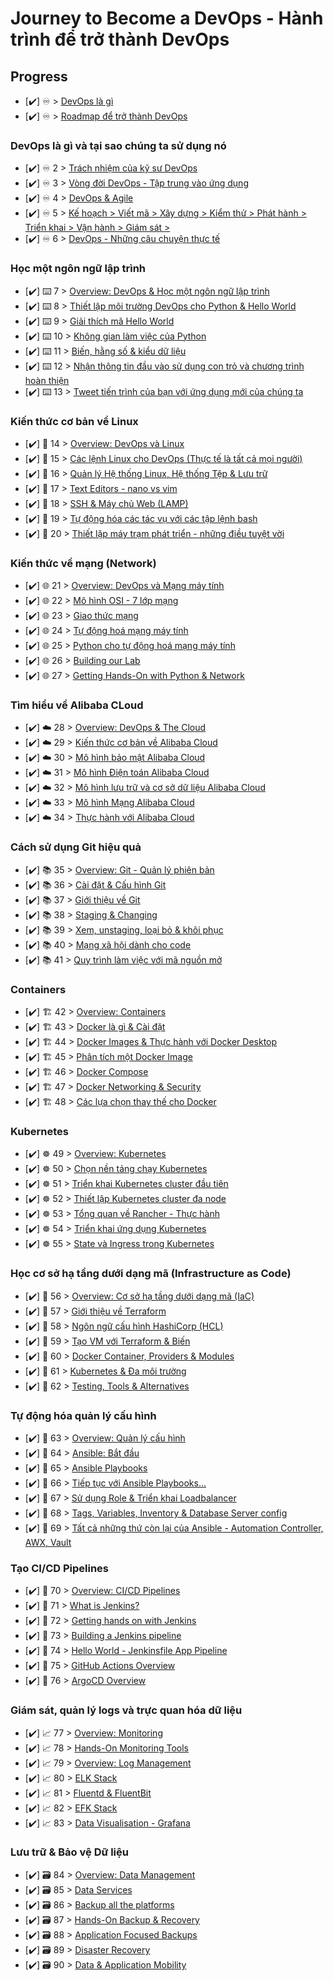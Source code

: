 # Journey to Become a DevOps - Hành trình để trở thành DevOps

## Progress

- [✔️] ♾️ > [DevOps là gì](howto/DevOps-la-gi.md)
- [✔️] ♾️ > [Roadmap để trở thành DevOps](howto/DevOps-Roadmap.md)

### DevOps là gì và tại sao chúng ta sử dụng nó

- [✔️] ♾️ 2 > [Trách nhiệm của kỹ sư DevOps](howto/step02.md)
- [✔️] ♾️ 3 > [Vòng đời DevOps - Tập trung vào ứng dụng](howto/step03.md)
- [✔️] ♾️ 4 > [DevOps & Agile](howto/step04.md)
- [✔️] ♾️ 5 > [Kế hoạch > Viết mã > Xây dựng > Kiểm thử > Phát hành > Triển khai > Vận hành > Giám sát >](howto/step05.md)
- [✔️] ♾️ 6 > [DevOps - Những câu chuyện thực tế](howto/step06.md)

### Học một ngôn ngữ lập trình

- [✔️] ⌨️ 7 > [Overview: DevOps & Học một ngôn ngữ lập trình](howto/step07.md)
- [✔️] ⌨️ 8 > [Thiết lập môi trường DevOps cho Python & Hello World](howto/step08.md)
- [✔️] ⌨️ 9 > [Giải thích mã Hello World](howto/step09.md)
- [✔️] ⌨️ 10 > [Không gian làm việc của Python](howto/step10.md)
- [✔️] ⌨️ 11 > [Biến, hằng số & kiểu dữ liệu](howto/step11.md)
- [✔️] ⌨️ 12 > [Nhận thông tin đầu vào sử dụng con trỏ và chương trình hoàn thiện](howto/step12.md)
- [✔️] ⌨️ 13 > [Tweet tiến trình của bạn với ứng dụng mới của chúng ta](howto/step13.md)

### Kiến thức cơ bản về Linux

- [✔️] 🐧 14 > [Overview: DevOps và Linux](howto/step14.md)
- [✔️] 🐧 15 > [Các lệnh Linux cho DevOps (Thực tế là tất cả mọi người)](howto/step15.md)
- [✔️] 🐧 16 > [Quản lý Hệ thống Linux, Hệ thống Tệp & Lưu trữ](howto/step16.md)
- [✔️] 🐧 17 > [Text Editors - nano vs vim](howto/step17.md)
- [✔️] 🐧 18 > [SSH & Máy chủ Web (LAMP)](howto/step18.md)
- [✔️] 🐧 19 > [Tự động hóa các tác vụ với các tập lệnh bash](howto/step19.md)
- [✔️] 🐧 20 > [Thiết lập máy trạm phát triển - những điều tuyệt vời](howto/step20.md)

### Kiến thức về mạng (Network)

- [✔️] 🌐 21 > [Overview: DevOps và Mạng máy tính](howto/step21.md)
- [✔️] 🌐 22 > [Mô hình OSI - 7 lớp mạng](howto/step22.md)
- [✔️] 🌐 23 > [Giao thức mạng](howto/step23.md)
- [✔️] 🌐 24 > [Tự động hoá mạng máy tính](howto/step24.md)
- [✔️] 🌐 25 > [Python cho tự động hoá mạng máy tính](howto/step25.md)
- [✔️] 🌐 26 > [Building our Lab](howto/step26.md)
- [✔️] 🌐 27 > [Getting Hands-On with Python & Network](howto/step27.md)

### Tìm hiểu về Alibaba CLoud

- [✔️] ☁️ 28 > [Overview: DevOps & The Cloud](howto/step28.md)
- [✔️] ☁️ 29 > [Kiến thức cơ bản về Alibaba Cloud](howto/step29.md)
- [✔️] ☁️ 30 > [Mô hình bảo mật Alibaba Cloud](howto/step30.md)
- [✔️] ☁️ 31 > [Mô hình Điện toán Alibaba Cloud](howto/step31.md)
- [✔️] ☁️ 32 > [Mô hình lưu trữ và cơ sở dữ liệu Alibaba Cloud](howto/step32.md)
- [✔️] ☁️ 33 > [Mô hình Mạng Alibaba Cloud](howto/step33.md)
- [✔️] ☁️ 34 > [Thực hành với Alibaba Cloud](howto/step34.md)

### Cách sử dụng Git hiệu quả

- [✔️] 📚 35 > [Overview: Git - Quản lý phiên bản](howto/step35.md)
- [✔️] 📚 36 > [Cài đặt & Cấu hình Git](howto/step36.md)
- [✔️] 📚 37 > [Giới thiệu về Git](howto/step37.md)
- [✔️] 📚 38 > [Staging & Changing](howto/step38.md)
- [✔️] 📚 39 > [Xem, unstaging, loại bỏ & khôi phục](howto/step39.md)
- [✔️] 📚 40 > [Mạng xã hội dành cho code](howto/step40.md)
- [✔️] 📚 41 > [Quy trình làm việc với mã nguồn mở](howto/step41.md)
### Containers

- [✔️] 🏗️ 42 > [Overview: Containers](howto/step42.md)
- [✔️] 🏗️ 43 > [Docker là gì & Cài đặt](howto/step43.md)
- [✔️] 🏗️ 44 > [Docker Images & Thực hành với Docker Desktop](howto/step44.md)
- [✔️] 🏗️ 45 > [Phân tích một Docker Image](howto/step45.md)
- [✔️] 🏗️ 46 > [Docker Compose](howto/step46.md)
- [✔️] 🏗️ 47 > [Docker Networking & Security](howto/step47.md)
- [✔️] 🏗️ 48 > [Các lựa chọn thay thế cho Docker](howto/step48.md)

### Kubernetes

- [✔️] ☸ 49 > [Overview: Kubernetes](howto/step49.md)
- [✔️] ☸ 50 > [Chọn nền tảng chạy Kubernetes](howto/step50.md)
- [✔️] ☸ 51 > [Triển khai Kubernetes cluster đầu tiên](howto/step51.md)
- [✔️] ☸ 52 > [Thiết lập Kubernetes cluster đa node](howto/step52.md)
- [✔️] ☸ 53 > [Tổng quan về Rancher - Thực hành](howto/step53.md)
- [✔️] ☸ 54 > [Triển khai ứng dụng Kubernetes](howto/step54.md)
- [✔️] ☸ 55 > [State và Ingress trong Kubernetes](howto/step55.md)

### Học cơ sở hạ tầng dưới dạng mã (Infrastructure as Code)

- [✔️] 🤖 56 > [Overview: Cơ sở hạ tầng dưới dạng mã (IaC)](howto/step56.md)
- [✔️] 🤖 57 > [Giới thiệu về Terraform](howto/step57.md)
- [✔️] 🤖 58 > [Ngôn ngữ cấu hình HashiCorp (HCL)](howto/step58.md)
- [✔️] 🤖 59 > [Tạo VM với Terraform & Biến](howto/step59.md)
- [✔️] 🤖 60 > [Docker Container, Providers & Modules](howto/step60.md)
- [✔️] 🤖 61 > [Kubernetes & Đa môi trường](howto/step61.md)
- [✔️] 🤖 62 > [Testing, Tools & Alternatives](howto/step62.md)

### Tự động hóa quản lý cấu hình

- [✔️] 📜 63 > [Overview: Quản lý cấu hình](howto/step63.md)
- [✔️] 📜 64 > [Ansible: Bắt đầu](howto/step64.md)
- [✔️] 📜 65 > [Ansible Playbooks](howto/step65.md)
- [✔️] 📜 66 > [Tiếp tục với Ansible Playbooks...](howto/step66.md)
- [✔️] 📜 67 > [Sử dụng Role & Triển khai Loadbalancer](howto/step67.md)
- [✔️] 📜 68 > [Tags, Variables, Inventory & Database Server config](howto/step68.md)
- [✔️] 📜 69 > [Tất cả những thứ còn lại của Ansible - Automation Controller, AWX, Vault](howto/step69.md)

### Tạo CI/CD Pipelines

- [✔️] 🔄 70 > [Overview: CI/CD Pipelines](howto/step70.md)
- [✔️] 🔄 71 > [What is Jenkins?](howto/step71.md)
- [✔️] 🔄 72 > [Getting hands on with Jenkins](howto/step72.md)
- [✔️] 🔄 73 > [Building a Jenkins pipeline](howto/step73.md)
- [✔️] 🔄 74 > [Hello World - Jenkinsfile App Pipeline](howto/step74.md)
- [✔️] 🔄 75 > [GitHub Actions Overview](howto/step75.md)
- [✔️] 🔄 76 > [ArgoCD Overview](howto/step76.md)

### Giám sát, quản lý logs và trực quan hóa dữ liệu

- [✔️] 📈 77 > [Overview: Monitoring](howto/step77.md)
- [✔️] 📈 78 > [Hands-On Monitoring Tools](howto/step78.md)
- [✔️] 📈 79 > [Overview: Log Management](howto/step79.md)
- [✔️] 📈 80 > [ELK Stack](howto/step80.md)
- [✔️] 📈 81 > [Fluentd & FluentBit](howto/step81.md)
- [✔️] 📈 82 > [EFK Stack](howto/step82.md)
- [✔️] 📈 83 > [Data Visualisation - Grafana](howto/step83.md)

### Lưu trữ & Bảo vệ Dữ liệu

- [✔️] 🗃️ 84 > [Overview: Data Management](howto/step84.md)
- [✔️] 🗃️ 85 > [Data Services](howto/step85.md)
- [✔️] 🗃️ 86 > [Backup all the platforms](howto/step86.md)
- [✔️] 🗃️ 87 > [Hands-On Backup & Recovery](howto/step87.md)
- [✔️] 🗃️ 88 > [Application Focused Backups](howto/step88.md)
- [✔️] 🗃️ 89 > [Disaster Recovery](howto/step89.md)
- [✔️] 🗃️ 90 > [Data & Application Mobility](howto/step90.md)